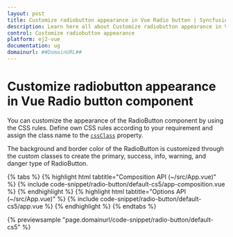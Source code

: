 ```yaml
---
layout: post
title: Customize radiobutton appearance in Vue Radio button | Syncfusion
description: Learn here all about Customize radiobutton appearance in Vue Radio button component of Syncfusion Essentialt, it's elements, and more.
control: Customize radiobutton appearance 
platform: ej2-vue
documentation: ug
domainurl: ##DomainURL##
---
```


# Customize radiobutton appearance in Vue Radio button component

You can customize the appearance of the RadioButton component by using the CSS rules. Define own CSS rules according to your requirement and assign the class name to the [`cssClass`](https://ej2.syncfusion.com/vue/documentation/api/radio-button/#cssclass) property.

The background and border color of the RadioButton is customized through the custom classes to create the primary, success, info, warning, and danger type of RadioButton.

{% tabs %}
{% highlight html tabtitle="Composition API (~/src/App.vue)" %}
{% include code-snippet/radio-button/default-cs5/app-composition.vue %}
{% endhighlight %}
{% highlight html tabtitle="Options API (~/src/App.vue)" %}
{% include code-snippet/radio-button/default-cs5/app.vue %}
{% endhighlight %}
{% endtabs %}
        
{% previewsample "page.domainurl/code-snippet/radio-button/default-cs5" %}